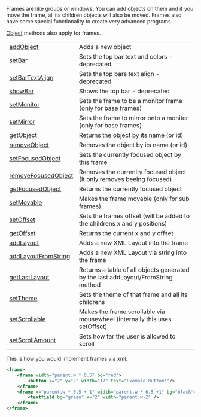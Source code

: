 Frames are like groups or windows. You can add objects on them and if you move the frame, all its children objects will also be moved. Frames also have
some special functionality to create very advanced programs.

[Object](objects/Object.md) methods also apply for frames.

|   |   |
|---|---|
|[addObject](objects/Frame/addObject.md)|Adds a new object
|[setBar](objects/Frame/setBar.md)|Sets the top bar text and colors - deprecated
|[setBarTextAlign](objects/Frame/setBarTextAlign.md)|Sets the top bars text align - deprecated
|[showBar](objects/Frame/showBar.md)|Shows the top bar - deprecated
|[setMonitor](objects/Frame/setMonitor.md)|Sets the frame to be a monitor frame (only for base frames)
|[setMirror](objects/Frame/setMirror.md)|Sets the frame to mirror onto a monitor (only for base frames)
|[getObject](objects/Frame/getObject.md)|Returns the object by its name (or id)
|[removeObject](objects/Frame/removeObject.md)|Removes the object by its name (or id)
|[setFocusedObject](objects/Frame/setFocusedObject.md)|Sets the currently focused object by this frame
|[removeFocusedObject](objects/Frame/removeFocusedObject.md)|Removes the currenlty focused object (it only removes beeing focused)
|[getFocusedObject](objects/Frame/getFocusedObject.md)|Returns the currently focused object
|[setMovable](objects/Frame/setMovable.md)|Makes the frame movable (only for sub frames)
|[setOffset](objects/Frame/setOffset.md)|Sets the frames offset (will be added to the childrens x and y positions)
|[getOffset](objects/Frame/getOffset.md)|Returns the current x and y offset
|[addLayout](objects/Frame/addLayout.md)|Adds a new XML Layout into the frame
|[addLayoutFromString](objects/Frame/addLayoutFromString.md)|Adds a new XML Layout via string into the frame
|[getLastLayout](objects/Frame/getLastLayout.md)|Returns a table of all objects generated by the last addLayout/FromString method
|[setTheme](objects/Frame/setTheme.md)|Sets the theme of that frame and all its childrens
|[setScrollable](objects/Frame/setScrollable.md)|Makes the frame scrollable via mousewheel (internally this uses setOffset)
|[setScrollAmount](objects/Frame/setScrollAmount.md)|Sets how far the user is allowed to scroll

This is how you would implement frames via xml:
```xml
<frame>
    <frame width="parent.w * 0.5" bg="red">
        <button x="2" y="2" width="17" text="Example Button!"/>
    </frame>
    <frame x="parent.w * 0.5 + 1" width="parent.w * 0.5 +1" bg="black">
        <textfield bg="green" x="2" width="parent.w-2" />
    </frame>
</frame>
```